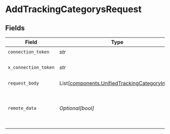 # AddTrackingCategorysRequest


## Fields

| Field                                                                                                    | Type                                                                                                     | Required                                                                                                 | Description                                                                                              |
| -------------------------------------------------------------------------------------------------------- | -------------------------------------------------------------------------------------------------------- | -------------------------------------------------------------------------------------------------------- | -------------------------------------------------------------------------------------------------------- |
| `connection_token`                                                                                       | *str*                                                                                                    | :heavy_check_mark:                                                                                       | N/A                                                                                                      |
| `x_connection_token`                                                                                     | *str*                                                                                                    | :heavy_check_mark:                                                                                       | The connection token                                                                                     |
| `request_body`                                                                                           | List[[components.UnifiedTrackingCategoryInput](../../models/components/unifiedtrackingcategoryinput.md)] | :heavy_check_mark:                                                                                       | N/A                                                                                                      |
| `remote_data`                                                                                            | *Optional[bool]*                                                                                         | :heavy_minus_sign:                                                                                       | Set to true to include data from the original Accounting software.                                       |